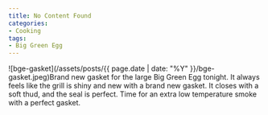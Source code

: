 ```yaml
---
title: No Content Found
categories:
- Cooking
tags:
- Big Green Egg
---
```


![bge-gasket](/assets/posts/{{ page.date | date: "%Y" }}/bge-gasket.jpeg)Brand new gasket for the large Big Green Egg tonight. It always feels like the grill is shiny and new with a brand new gasket. It closes with a soft thud, and the seal is perfect. Time for an extra low temperature smoke with a perfect gasket.
